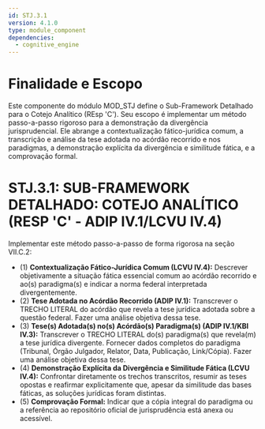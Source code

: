 ```yaml
---
id: STJ.3.1
version: 4.1.0
type: module_component
dependencies:
  - cognitive_engine
---
```


# Finalidade e Escopo

Este componente do módulo MOD_STJ define o Sub-Framework Detalhado para o Cotejo Analítico (REsp 'C'). Seu escopo é implementar um método passo-a-passo rigoroso para a demonstração da divergência jurisprudencial. Ele abrange a contextualização fático-jurídica comum, a transcrição e análise da tese adotada no acórdão recorrido e nos paradigmas, a demonstração explícita da divergência e similitude fática, e a comprovação formal.

# STJ.3.1: SUB-FRAMEWORK DETALHADO: COTEJO ANALÍTICO (RESP 'C' - ADIP IV.1/LCVU IV.4)

Implementar este método passo-a-passo de forma rigorosa na seção VII.C.2:

*   (1) **Contextualização Fático-Jurídica Comum (LCVU IV.4):** Descrever objetivamente a situação fática essencial comum ao acórdão recorrido e ao(s) paradigma(s) e indicar a norma federal interpretada divergentemente.
*   (2) **Tese Adotada no Acórdão Recorrido (ADIP IV.1):** Transcrever o TRECHO LITERAL do acórdão que revela a tese jurídica adotada sobre a questão federal. Fazer uma análise objetiva dessa tese.
*   (3) **Tese(s) Adotada(s) no(s) Acórdão(s) Paradigma(s) (ADIP IV.1/KBI IV.3):** Transcrever o TRECHO LITERAL do(s) paradigma(s) que revela(m) a tese jurídica divergente. Fornecer dados completos do paradigma (Tribunal, Órgão Julgador, Relator, Data, Publicação, Link/Cópia). Fazer uma análise objetiva dessa tese.
*   (4) **Demonstração Explícita da Divergência e Similitude Fática (LCVU IV.4):** Confrontar diretamente os trechos transcritos, resumir as teses opostas e reafirmar explicitamente que, apesar da similitude das bases fáticas, as soluções jurídicas foram distintas.
*   (5) **Comprovação Formal:** Indicar que a cópia integral do paradigma ou a referência ao repositório oficial de jurisprudência está anexa ou acessível.
